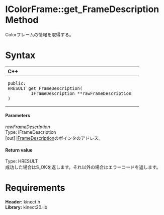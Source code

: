 IColorFrame::get\_FrameDescription Method  
=========================================  

Colorフレームの情報を取得する。 <span id="syntaxSection"></span>

Syntax  
======  

<table>
<colgroup>
<col width="100%" />
</colgroup>
<thead>
<tr class="header">
<th align="left">C++</th>
</tr>
</thead>
<tbody>
<tr class="odd">
<td align="left"><pre><code>public:  
HRESULT get_FrameDescription(  
         IFrameDescription **rawFrameDescription  
)</code></pre></td>
</tr>
</tbody>
</table>

<span id="ID4EG"></span>
#### Parameters  

*rawFrameDescription*    
Type: IFrameDescription  
[out] [IFrameDescription](../../IFrameDescription_Interface.md)のポインタのアドレス。  

<span id="ID4EP"></span>
#### Return value  

Type: HRESULT  
成功した場合はS\_OKを返します。それ以外の場合はエラーコードを返します。  

<span id="requirements"></span>

Requirements  
============  

**Header:** kinect.h  
**Library:** kinect20.lib  



<!--Please do not edit the data in the comment block below.-->
<!--
TOCTitle : get_FrameDescription Method
RLTitle : IColorFrame::get_FrameDescription Method
KeywordK : get_FrameDescription method
KeywordK : IColorFrame::get_FrameDescription method
KeywordF : IColorFrame::get_FrameDescription
KeywordF : get_FrameDescription
KeywordF : Microsoft.Kinect.kinect.IColorFrame.get_FrameDescription(IFrameDescription@)
KeywordA : M:Microsoft.Kinect.kinect.IColorFrame.get_FrameDescription(IFrameDescription@)
AssetID : M:Microsoft.Kinect.kinect.IColorFrame.get_FrameDescription(IFrameDescription@)
Locale : en-us
CommunityContent : 1
APIType : Managed
APILocation : 
APIName : Microsoft.Kinect.kinect.IColorFrame::get_FrameDescription
TargetOS : Windows
TopicType : kbSyntax
DevLang : C++
DocSet : K4Wv2
ProjType : K4Wv2Proj
Technology : Kinect for Windows
Product : Kinect for Windows SDK v2
productversion : 20
-->
